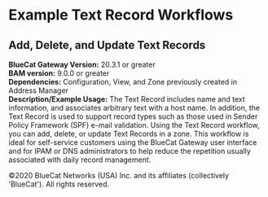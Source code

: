 # **Example Text Record Workflows**
## Add, Delete, and Update Text Records

**BlueCat Gateway Version:** 20.3.1 or greater <br/>
**BAM version:** 9.0.0 or greater <br/>
**Dependencies:** Configuration, View, and Zone previously created in Address Manager <br/>
**Description/Example Usage:** The Text Record includes name and text information, and associates arbitrary text with a host name. In addition, the Text Record is used to support record types such as those used in Sender Policy Framework (SPF) e-mail validation. Using the Text Record workflow, you can add, delete, or update Text Records in a zone. This workflow is ideal for self-service customers using the BlueCat Gateway user interface and for IPAM or DNS administrators to help reduce the repetition usually associated with daily record management.

©2020 BlueCat Networks (USA) Inc. and its affiliates (collectively 'BlueCat'). All rights reserved.
